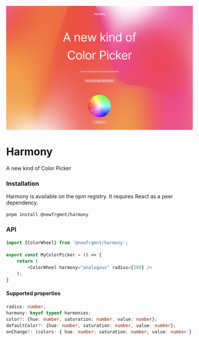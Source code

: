 ![Harmony](./assets/harmony.png)

# Harmony

A new kind of Color Picker

### Installation

Harmony is available on the npm registry. It requires React as a peer dependency.

`pnpm install @newfrgmnt/harmony`

### API

```typescript
import {ColorWheel} from '@newfrgmnt/harmony';

export const MyColorPicker = () => {
    return (
        <ColorWheel harmony="analogous" radius={200} />
    );
}
```

#### Supported properties

```typescript
radius: number;
harmony: keyof typeof harmonies;
color?: {hue: number, saturation: number, value: number};
defaultColor?: {hue: number, saturation: number, value: number};
onChange?: (colors: { hue: number; saturation: number; value: number }[]) => void;
```